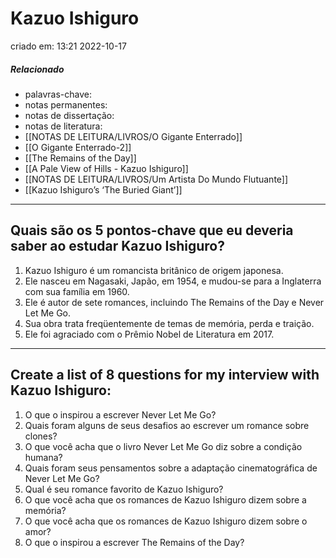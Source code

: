 # Kazuo Ishiguro
criado em: 13:21 2022-10-17

##### Relacionado
- palavras-chave: 
- notas permanentes: 
- notas de dissertação:
- notas de literatura: 
- [[NOTAS DE LEITURA/LIVROS/O Gigante Enterrado]]
- [[O Gigante Enterrado-2]]
- [[The Remains of the Day]]
- [[A Pale View of Hills - Kazuo Ishiguro]]
- [[NOTAS DE LEITURA/LIVROS/Um Artista Do Mundo Flutuante]]
- [[Kazuo Ishiguro’s ‘The Buried Giant’]]

---
## Quais são os 5 pontos-chave que eu deveria saber ao estudar Kazuo Ishiguro?

1. Kazuo Ishiguro é um romancista britânico de origem japonesa.
2. Ele nasceu em Nagasaki, Japão, em 1954, e mudou-se para a Inglaterra com sua família em 1960.
3. Ele é autor de sete romances, incluindo The Remains of the Day e Never Let Me Go.
4. Sua obra trata freqüentemente de temas de memória, perda e traição.
5. Ele foi agraciado com o Prêmio Nobel de Literatura em 2017.

---

## Create a list of 8 questions for my interview with Kazuo Ishiguro:


1) O que o inspirou a escrever Never Let Me Go?
2) Quais foram alguns de seus desafios ao escrever um romance sobre clones?
3) O que você acha que o livro Never Let Me Go diz sobre a condição humana?
4) Quais foram seus pensamentos sobre a adaptação cinematográfica de Never Let Me Go?
5) Qual é seu romance favorito de Kazuo Ishiguro?
6) O que você acha que os romances de Kazuo Ishiguro dizem sobre a memória?
7) O que você acha que os romances de Kazuo Ishiguro dizem sobre o amor?
8) O que o inspirou a escrever The Remains of the Day?


